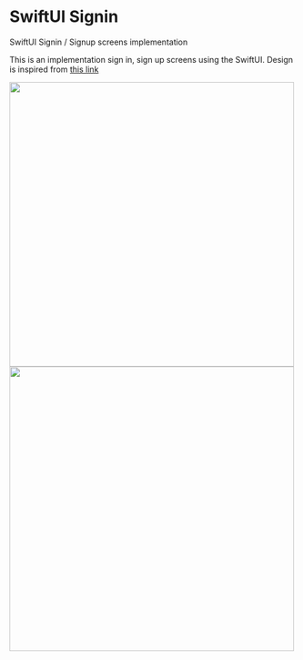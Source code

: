 # SwiftUI Signin
SwiftUI Signin / Signup screens implementation

This is an implementation sign in, sign up screens using the SwiftUI.
Design is inspired from [this link](https://dribbble.com/shots/9354241-Login-and-Sign-Up-Screen)

<img src="https://user-images.githubusercontent.com/31501126/115026419-23235580-9ecb-11eb-8f31-5eff96555d61.jpg" height="500" />
<img src="https://user-images.githubusercontent.com/31501126/115026439-2a4a6380-9ecb-11eb-8ed4-f92d4c6958d6.jpg" height="500" />
